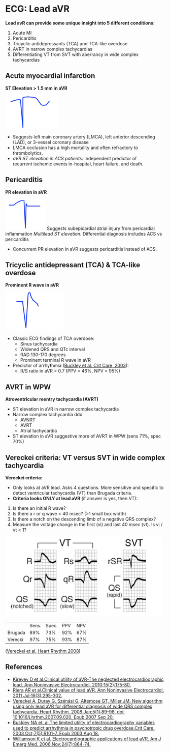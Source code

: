 


# ECG: Lead aVR

**Lead avR can provide some unique insight into 5 different conditions:**

1.  Acute MI
2.  Pericarditis
3.  Tricyclic antidepressants (TCA) and TCA-like overdose
4.  AVRT in narrow complex tachycardias
5.  Differentiating VT from SVT with aberrancy in wide complex tachycardias

## Acute myocardial infarction

**ST Elevation &gt; 1.5 mm in aVR**

![](image-0.png)
-   Suggests left main coronary artery (LMCA), left anterior descending (LAD), or 3-vessel coronary disease
-   LMCA occlusion has a high mortality and often refractory to thrombolytics.
-   *aVR ST elevation in ACS patients:* Independent predictor of recurrent ischemic events in-hospital, heart failure, and death. 

## Pericarditis

**PR elevation in aVR**

![](image-1.png)
Suggests subepicardial atrial injury from pericardial inflammation
*Multilead ST elevation:* Differential diagnosis includes ACS vs pericarditis 
-   Concurrent PR elevation in aVR suggests pericarditis instead of ACS. 

## Tricyclic antidepressant (TCA) & TCA-like overdose

**Prominent R wave in aVR**

![](image-2.png)
-   Classic ECG findings of TCA overdose:
    -   Sinus tachycardia
    -   Widened QRS and QTc interval
    -   RAD 130-170 degrees
    -   Prominent terminal R wave in aVR
-   Predictor of arrhythmia ([Buckley et al. Crit Care, 2003](http://www.ncbi.nlm.nih.gov/pubmed/12974977)):
    -   R/S ratio in aVR &gt; 0.7 (PPV = 46%, NPV = 95%)

## AVRT in WPW

**Atroventricular reentry tachycardia (AVRT)**

-   ST elevation in aVR in narrow complex tachycardia
-   Narrow complex tachycardia ddx
    -   AVNRT
    -   AVRT
    -   Atrial tachycardia
-   ST elevation in aVR suggestive more of AVRT in WPW (sens 71%, spec 70%)

## Vereckei criteria: VT versus SVT in wide complex tachycardia

**Vereckei criteria:** 

-   Only looks at aVR lead. Asks 4 questions. More sensitive and specific to detect ventricular tachycardia (VT) than Brugada criteria.
-   **Criteria looks ONLY at lead aVR** (if answer is yes, then VT):

1.  Is there an initial R wave?
2.  Is there a r or q wave &gt; 40 msec? (&gt;1 small box width)
3.  Is there a notch on the descending limb of a negative QRS complex?
4.  Measure the voltage change in the first (vi) and last 40 msec (vt). Is vi / vt &lt; 1?

![](image-3.png)

|         |       |       |     |     |
|---------|-------|-------|-----|-----|
|         | Sens. | Spec. | PPV | NPV |
| Brugada | 89%   | 73%   | 92% | 67% |
| Verecki | 97%   | 75%   | 93% | 87% |

([Vereckei et al, Heart Rhythm 2008](http://www.ncbi.nlm.nih.gov/pubmed/18180024))

## References

-   [Kireyev D et al.Clinical utility of aVR-The neglected electrocardiographic lead. Ann Noninvasive Electrocardiol. 2010;15(2):175-80.](http://www.ncbi.nlm.nih.gov/pubmed/20522059)
-   [Riera AR et al.Clinical value of lead aVR. Ann Noninvasive Electrocardiol. 2011 Jul;16(3):295-302.](http://www.ncbi.nlm.nih.gov/pubmed/21762258)
-   [Vereckei A, Duray G, Szénási G, Altemose GT, Miller JM. New algorithm using only lead aVR for differential diagnosis of wide QRS complex tachycardia. Heart Rhythm. 2008 Jan;5(1):89-98. doi: 10.1016/j.hrthm.2007.09.020. Epub 2007 Sep 20.](http://www.ncbi.nlm.nih.gov/pubmed/18180024)
-   [Buckley NA et. al.The limited utility of electrocardiography variables used to predict arrhythmia in psychotropic drug overdose.Crit Care. 2003 Oct;7(5):R101-7. Epub 2003 Aug 18.](http://www.ncbi.nlm.nih.gov/pubmed/12974977)
-   [Williamson K et al. Electrocardiographic applications of lead aVR. Am J Emerg Med. 2006 Nov;24(7):864-74.](http://www.ncbi.nlm.nih.gov/pubmed/17098112)
